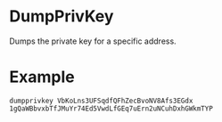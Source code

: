 # DumpPrivKey

Dumps the private key for a specific address.

# Example

```
dumpprivkey VbKoLns3UFSqdfQFhZecBvoNV8Afs3EGdx
1gQaWBbvxbTfJMuYr74Ed5VwdLfGEq7uErn2uNCuhDxhGWkmTYP

```
